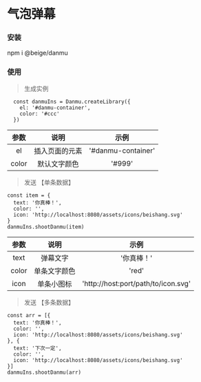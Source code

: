 # 气泡弹幕

### 安装

npm i @beige/danmu

### 使用

> 生成实例

```
  const danmuIns = Danmu.createLibrary({
    el: '#danmu-container',
    color: '#ccc'
  })
```

| 参数  |      说明      |        示例        |
| :---: | :------------: | :----------------: |
|  el   | 插入页面的元素 | '#danmu-container' |
| color |  默认文字颜色  |       '#999'       |

> 发送 【单条数据】

```
const item = {
  text: '你真棒！',
  color: '',
  icon: 'http://localhost:8080/assets/icons/beishang.svg'
}
danmuIns.shootDanmu(item)
```

| 参数  |     说明     |                示例                 |
| :---: | :----------: | :---------------------------------: |
| text  |   弹幕文字   |             '你真棒！'              |
| color | 单条文字颜色 |                'red'                |
| icon  |  单条小图标  | 'http://host:port/path/to/icon.svg' |

> 发送 【多条数据】

```
const arr = [{
  text: '你真棒！',
  color: '',
  icon: 'http://localhost:8080/assets/icons/beishang.svg'
}, {
  text: '下次一定',
  color: '',
  icon: 'http://localhost:8080/assets/icons/beishang.svg'
}]
danmuIns.shootDanmu(arr)
```
